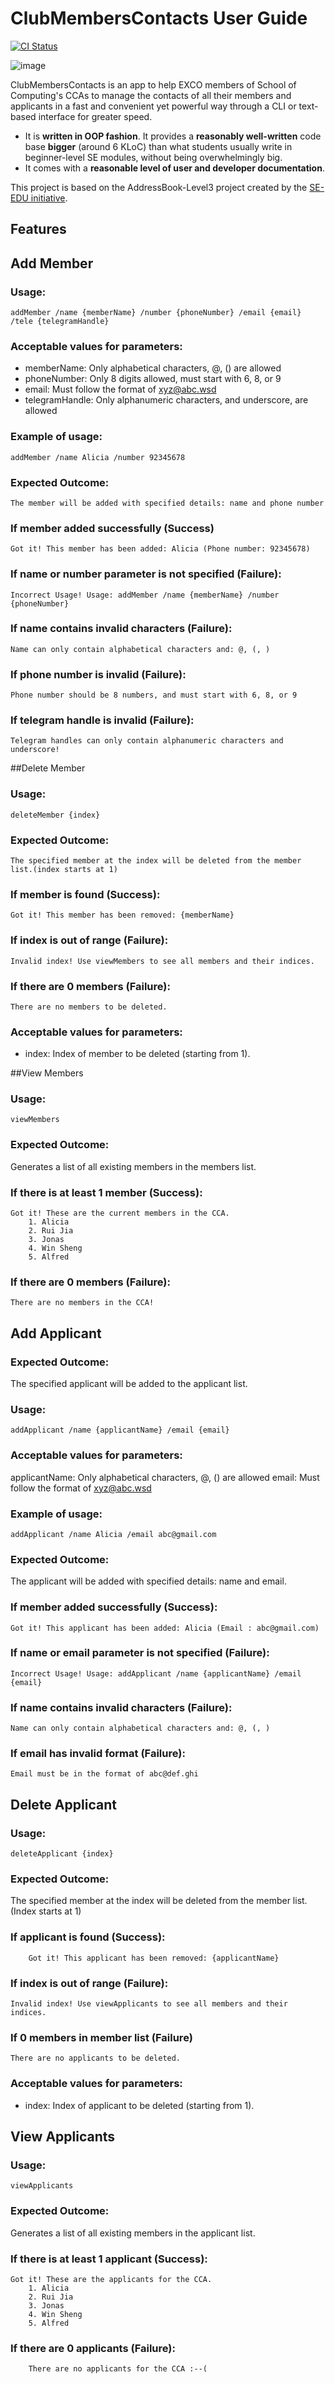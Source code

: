 # ClubMembersContacts User Guide

[![CI Status](https://github.com/AY2324S1-CS2103T-W15-3/tp/workflows/Java%20CI/badge.svg)](https://github.com/nus-cs2103-AY2324S1/tp/actions)

![image](./docs/images/Ui.png)

ClubMembersContacts is an app to help EXCO members of School of Computing's CCAs to manage the contacts of all their members and applicants in a fast and convenient yet powerful way through a CLI or text-based interface for greater speed.
  * It is **written in OOP fashion**. It provides a **reasonably well-written** code base **bigger** (around 6 KLoC) than what students usually write in beginner-level SE modules, without being overwhelmingly big.
  * It comes with a **reasonable level of user and developer documentation**.

This project is based on the AddressBook-Level3 project created by the [SE-EDU initiative](https://se-education.org).

## Features

## Add Member

### Usage: 

`addMember /name {memberName} /number {phoneNumber} /email {email} /tele {telegramHandle}`

### Acceptable values for parameters:
- memberName: Only alphabetical characters, @, () are allowed
- phoneNumber: Only 8 digits allowed, must start with 6, 8, or 9
- email: Must follow the format of xyz@abc.wsd
- telegramHandle: Only alphanumeric characters, and underscore, are allowed

### Example of usage:

`addMember /name Alicia /number 92345678`

### Expected Outcome:
```
The member will be added with specified details: name and phone number
```

### If member added successfully (Success)

```
Got it! This member has been added: Alicia (Phone number: 92345678)
```

### If name or number parameter is not specified (Failure):

```
Incorrect Usage! Usage: addMember /name {memberName} /number {phoneNumber}
```

### If name contains invalid characters (Failure):

```
Name can only contain alphabetical characters and: @, (, )
```

### If phone number is invalid (Failure):

```
Phone number should be 8 numbers, and must start with 6, 8, or 9
```

### If telegram handle is invalid (Failure):

```
Telegram handles can only contain alphanumeric characters and underscore!
```

##Delete Member

### Usage: 

`deleteMember {index}`

### Expected Outcome:
```
The specified member at the index will be deleted from the member list.(index starts at 1)
```

### If member is found (Success):

```
Got it! This member has been removed: {memberName}
```

### If index is out of range (Failure):

```
Invalid index! Use viewMembers to see all members and their indices.
```

### If there are 0 members (Failure):

```
There are no members to be deleted.
```

### Acceptable values for parameters:
- index: Index of member to be deleted (starting from 1).

##View Members

### Usage:

`viewMembers`

### Expected Outcome:
Generates a list of all existing members in the members list.

### If there is at least 1 member (Success):

```
Got it! These are the current members in the CCA.
	1. Alicia
	2. Rui Jia
	3. Jonas
	4. Win Sheng
	5. Alfred
```

### If there are 0 members (Failure):
```
There are no members in the CCA!
```

## Add Applicant

### Expected Outcome:
The specified applicant will be added to the applicant list.

### Usage: 

`addApplicant /name {applicantName} /email {email}`

### Acceptable values for parameters:
applicantName: Only alphabetical characters, @, () are allowed
email: Must follow the format of xyz@abc.wsd

### Example of usage:

`addApplicant /name Alicia /email abc@gmail.com`

### Expected Outcome:
The applicant will be added with specified details: name and email.

### If member added successfully (Success):

```
Got it! This applicant has been added: Alicia (Email : abc@gmail.com)
```

### If name or email parameter is not specified (Failure):

```
Incorrect Usage! Usage: addApplicant /name {applicantName} /email {email}
```

### If name contains invalid characters (Failure):

```
Name can only contain alphabetical characters and: @, (, )
```

### If email has invalid format (Failure):
```
Email must be in the format of abc@def.ghi
```

## Delete Applicant

### Usage: 

`deleteApplicant {index}`

### Expected Outcome:
The specified member at the index will be deleted from the member list. (Index starts at 1)


### If applicant is found (Success):
```
	Got it! This applicant has been removed: {applicantName}
```

### If index is out of range (Failure):
```
Invalid index! Use viewApplicants to see all members and their indices.
```

### If 0 members in member list (Failure)

```
There are no applicants to be deleted.
```

### Acceptable values for parameters:
- index: Index of applicant to be deleted (starting from 1).



## View Applicants

### Usage:

`viewApplicants`

### Expected Outcome:
Generates a list of all existing members in the applicant list.

### If there is at least 1 applicant (Success):
```
Got it! These are the applicants for the CCA.
	1. Alicia
	2. Rui Jia
	3. Jonas
	4. Win Sheng
	5. Alfred
```

### If there are 0 applicants (Failure):
```
	There are no applicants for the CCA :--(
```
